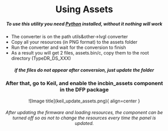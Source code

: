# <center>Using Assets
##### <center> To use this utility you need [Python](https://www.python.org/downloads/) installed, without it nothing will work


* The converter is on the path utils&other->lvgl converter
*  Copy all your resources (in PNG format) to the assets folder
*  Run the converter and wait for the conversion to finish
*  As a result you will get 2 files, assets.bin/c, copy them to the root directory (TypeDR_DS_XXX) 
##### <center>if the files do not appear after conversion, just update the folder

### <center>After that, go to Keil, and enable the incbin_assets component in the DFP package
<center>![Image title](keil_update_assets.png){ align=center }

###### <center> After updating the firmware and loading resources, the component can be turned off so as not to change the resources every time the panel is updated.